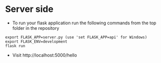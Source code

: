 # Server side

* To run your flask application run the following commands from the top folder in the repository
```
export FLASK_APP=server.py (use 'set FLASK_APP=api' for Windows)
export FLASK_ENV=development
flask run
```

* Visit http://localhost:5000/hello
